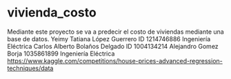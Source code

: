 # vivienda_costo
Mediante este proyecto se va a predecir el costo de viviendas mediante una base de datos. Yeimy Tatiana López Guerrero ID 1214746886 Ingeniería Eléctrica Carlos Alberto Bolaños Delgado ID 1004134214 Alejandro Gomez Borja 1035861899 Ingeniería Eléctrica https://www.kaggle.com/competitions/house-prices-advanced-regression-techniques/data
